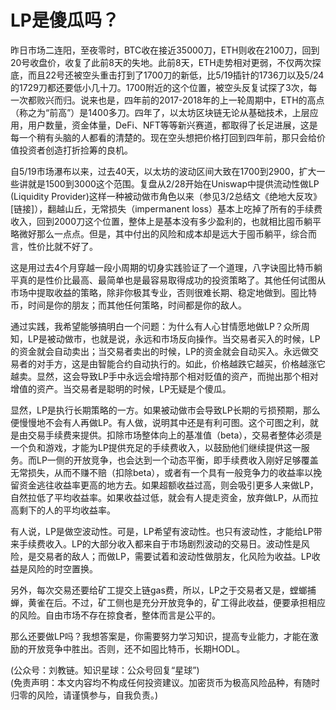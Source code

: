 # LP是傻瓜吗？

昨日市场二连阳，至夜零时，BTC收在接近35000刀，ETH则收在2100刀，回到20号收盘价，收复了此前8天的失地。此前8天，ETH走势相对更弱，不仅两次探底，而且22号还被空头重击打到了1700刀的新低，比5/19插针的1736刀以及5/24的1729刀都还要低小几十刀。1700附近的这个位置，被空头反复试探了3次，每一次都败兴而归。说来也是，四年前的2017-2018年的上一轮周期中，ETH的高点（称之为“前高”）是1400多刀。四年了，以太坊区块链无论从基础技术，上层应用，用户数量，资金体量，DeFi、NFT等等新兴赛道，都取得了长足进展，这是每一个稍有头脑的人都看的清楚的。现在空头想把价格打回到四年前，那只会给价值投资者创造打折捡筹的良机。

自5/19市场瀑布以来，过去40天，以太坊的波动区间大致在1700到2900，扩大一些讲就是1500到3000这个范围。复盘从2/28开始在Uniswap中提供流动性做LP (Liquidity Provider)这样一种被动做市角色以来（参见3/2总结文《绝地大反攻》[链接]），翻越山丘，无常损失（impermanent loss）基本上吃掉了所有的手续费收入，回到2000刀这个位置，整体上是基本没有多少盈利的，也就相比囤币躺平略微好那么一点点。但是，其中付出的风险和成本却是远大于囤币躺平，综合而言，性价比就不好了。

这是用过去4个月穿越一段小周期的切身实践验证了一个道理，八字诀囤比特币躺平真的是性价比最高、最简单也是最容易取得成功的投资策略了。其他任何试图从市场中提取收益的策略，除非你极其专业，否则很难长期、稳定地做到。囤比特币，时间是你的朋友；而其他任何策略，时间都是你的敌人。

通过实践，我希望能够搞明白一个问题：为什么有人心甘情愿地做LP？众所周知，LP是被动做市，也就是说，永远和市场反向操作。当交易者买入的时候，LP的资金就会自动卖出；当交易者卖出的时候，LP的资金就会自动买入。永远做交易者的对手方，这是由智能合约自动执行的。如此，价格越跌它越买，价格越涨它越卖。显然，这会导致LP手中永远会增持那个相对贬值的资产，而抛出那个相对增值的资产。当交易者是聪明的时候，LP无疑是个傻瓜。

显然，LP是执行长期策略的一方。如果被动做市会导致LP长期的亏损预期，那么便慢慢地不会有人再做LP。有人做，说明其中还是有利可图。这个可图之利，就是由交易手续费来提供。扣除市场整体向上的基准值（beta），交易者整体必须是一个负和游戏，才能为LP提供充足的手续费收入，以鼓励他们继续提供这一服务。而LP一侧的开放竞争，也会达到一个动态平衡，即手续费收入刚好足够覆盖无常损失，从而不赚不赔（扣除beta），或者有一个具有一般竞争力的收益率以挽留资金逃往收益率更高的地方去。如果超额收益过高，则会吸引更多人来做LP，自然拉低了平均收益率。如果收益过低，就会有人提走资金，放弃做LP，从而拉高剩下的人的平均收益率。

有人说，LP是做空波动性。可是，LP希望有波动性。也只有波动性，才能给LP带来手续费收入。LP的大部分收入都来自于市场剧烈波动的交易日。波动性是风险，是交易者的敌人；而做LP，需要试着和波动性做朋友，化风险为收益。LP收益是风险的时空置换。

另外，每次交易还要给矿工提交上链gas费，所以，LP之于交易者又是，螳螂捕蝉，黄雀在后。不过，矿工侧也是充分开放竞争的，矿工得此收益，便要承担相应的风险。自由市场不存在掠食者，整体而言是公平的。

那么还要做LP吗？我想答案是，你需要努力学习知识，提高专业能力，才能在激励的开放竞争中胜出。否则，还不如囤比特币，长期HODL。

(公众号：刘教链。知识星球：公众号回复“星球”) \
(免责声明：本文内容均不构成任何投资建议。加密货币为极高风险品种，有随时归零的风险，请谨慎参与，自我负责。)
